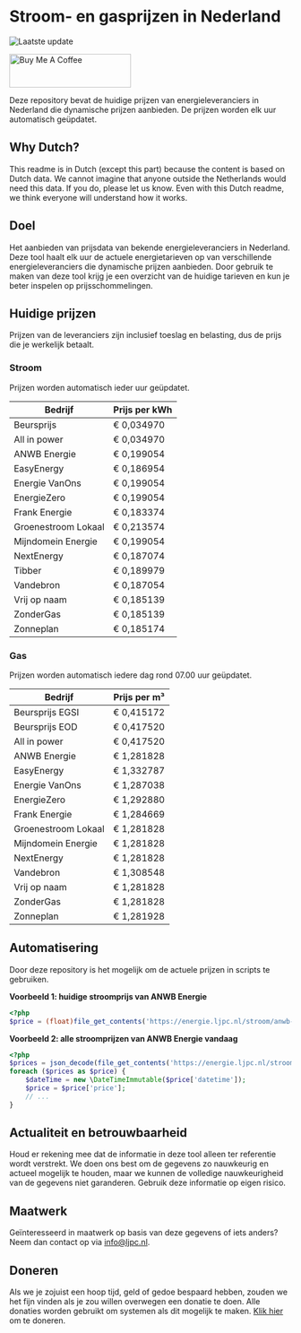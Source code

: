 # Stroom- en gasprijzen in Nederland

![Laatste update](https://img.shields.io/badge/laatste%20update-2025--03--20%2010%3A00%20CET-brightgreen)

<a href="https://www.buymeacoffee.com/Lars-" target="_blank"><img src="https://cdn.buymeacoffee.com/buttons/v2/default-orange.png" alt="Buy Me A Coffee" height="60" style="height: 60px !important;width: 217px !important;" ></a>

Deze repository bevat de huidige prijzen van energieleveranciers in Nederland die dynamische prijzen aanbieden. De prijzen worden elk uur automatisch geüpdatet.

## Why Dutch?

This readme is in Dutch (except this part) because the content is based on Dutch data. We cannot imagine that anyone outside the Netherlands would need this data. If you do, please let us know. Even with this Dutch readme, we think
everyone will understand how it works.

## Doel

Het aanbieden van prijsdata van bekende energieleveranciers in Nederland. Deze tool haalt elk uur de actuele energietarieven op van verschillende energieleveranciers die dynamische prijzen aanbieden. Door gebruik te maken van deze tool
krijg je een overzicht van de huidige tarieven en kun je beter inspelen op prijsschommelingen.

## Huidige prijzen

Prijzen van de leveranciers zijn inclusief toeslag en belasting, dus de prijs die je werkelijk betaalt.

### Stroom

Prijzen worden automatisch ieder uur geüpdatet.

 Bedrijf | Prijs per kWh 
---------|---------------
Beursprijs | € 0,034970
All in power | € 0,034970
ANWB Energie | € 0,199054
EasyEnergy | € 0,186954
Energie VanOns | € 0,199054
EnergieZero | € 0,199054
Frank Energie | € 0,183374
Groenestroom Lokaal | € 0,213574
Mijndomein Energie | € 0,199054
NextEnergy | € 0,187074
Tibber | € 0,189979
Vandebron | € 0,187054
Vrij op naam | € 0,185139
ZonderGas | € 0,185139
Zonneplan | € 0,185174


### Gas

Prijzen worden automatisch iedere dag rond 07.00 uur geüpdatet.

 Bedrijf | Prijs per m³ 
---------|--------------
Beursprijs EGSI | € 0,415172
Beursprijs EOD | € 0,417520
All in power | € 0,417520
ANWB Energie | € 1,281828
EasyEnergy | € 1,332787
Energie VanOns | € 1,287038
EnergieZero | € 1,292880
Frank Energie | € 1,284669
Groenestroom Lokaal | € 1,281828
Mijndomein Energie | € 1,281828
NextEnergy | € 1,281828
Vandebron | € 1,308548
Vrij op naam | € 1,281828
ZonderGas | € 1,281828
Zonneplan | € 1,281928


## Automatisering

Door deze repository is het mogelijk om de actuele prijzen in scripts te gebruiken.

**Voorbeeld 1: huidige stroomprijs van ANWB Energie**

```php
<?php
$price = (float)file_get_contents('https://energie.ljpc.nl/stroom/anwb-energie-nu.txt');

```

**Voorbeeld 2: alle stroomprijzen van ANWB Energie vandaag**

```php
<?php
$prices = json_decode(file_get_contents('https://energie.ljpc.nl/stroom/all-in-power-vandaag.json'),true);
foreach ($prices as $price) {
    $dateTime = new \DateTimeImmutable($price['datetime']);
    $price = $price['price'];
    // ...
}
```

## Actualiteit en betrouwbaarheid

Houd er rekening mee dat de informatie in deze tool alleen ter referentie wordt verstrekt. We doen ons best om de gegevens zo nauwkeurig en actueel mogelijk te houden, maar we kunnen de volledige nauwkeurigheid van de gegevens niet
garanderen. Gebruik deze informatie op eigen risico.

## Maatwerk

Geïnteresseerd in maatwerk op basis van deze gegevens of iets anders? Neem dan contact op
via [info@ljpc.nl](mailto:info@ljpc.nl?subject=Energie%20prijzen).

## Doneren

Als we je zojuist een hoop tijd, geld of gedoe bespaard hebben, zouden we het fijn vinden als je zou willen overwegen een
donatie te doen. Alle donaties worden gebruikt om systemen als dit mogelijk te
maken. [Klik hier](https://www.buymeacoffee.com/Lars-) om te doneren.
